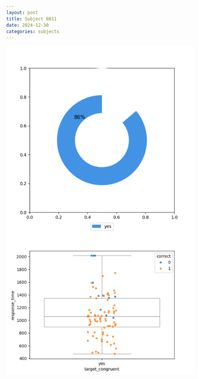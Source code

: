 ```yaml
---
layout: post
title: Subject 8011
date: 2024-12-30
categories: subjects
---
```


![](data/8011/run-19/8011_accuracy_target_congruence.png)
![](data/8011/run-19/8011_rt_congruence.png)
